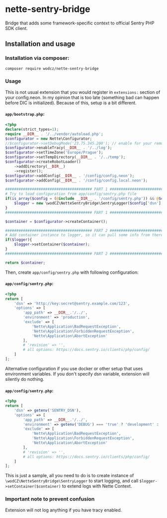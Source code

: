 # nette-sentry-bridge

Bridge that adds some framework-specific context to official Sentry PHP SDK client.

## Installation and usage

### Installation via composer:

```bash
composer require wodcz/nette-sentry-bridge
```

### Usage

This is not usual extension that you would register in `extensions:` section of your config.neon.
In my opinion that is too late (something bad can happen before DIC is initialized).
Because of this, setup is a bit different.

#### `app/bootstrap.php`: 
```php
<?php
declare(strict_types=1);
require __DIR__ . '/../vendor/autoload.php';
$configurator = new Nette\Configurator;
//$configurator->setDebugMode('23.75.345.200'); // enable for your remote IP
$configurator->enableTracy(__DIR__ . '/../log');
$configurator->setTimeZone('Europe/Prague');
$configurator->setTempDirectory(__DIR__ . '/../temp');
$configurator->createRobotLoader()
	->addDirectory(__DIR__)
	->register();
$configurator->addConfig(__DIR__ . '/config/config.neon');
$configurator->addConfig(__DIR__ . '/config/config.local.neon');

####################################### PART 1 #######################################
# Try to load configuration from app/config/sentry.php file
if(is_array($config = (@include __DIR__ . '/config/sentry.php')) && @$config['dsn']){
	$logger = new \wodCZ\NetteSentryBridge\SentryLogger($config['dsn'], @$config['options'] ?: []);
}
####################################### PART 1 #######################################

$container = $configurator->createContainer();

####################################### PART 2 #######################################
# Add container instance to logger, so it can pull some info from there.
if($logger){
	$logger->setContainer($container);
}
####################################### PART 2 #######################################

return $container;
```

Then, create `app/config/sentry.php` with following configuration:

#### `app/config/sentry.php`: 
```php
<?php
return [
	'dsn' => 'http://key:secret@sentry.example.com/123',
	'options' => [
		'app_path' => __DIR__.'/../',
		'environment' => 'production',
		'exclude' => [
			'Nette\Application\BadRequestException',
			'Nette\Application\ForbiddenRequestException',
			'Nette\Application\AbortException'
		],
		# 'revision' => '',
		# all options: https://docs.sentry.io/clients/php/config/
	]
];
```

Alternative configuration if you use docker or other setup that uses environment variables. If you don't specify dsn
variable, extension will silently do nothing. 

#### `app/config/sentry.php`: 
```php
<?php
return [
	'dsn' => getenv('SENTRY_DSN'),
	'options' => [
		'app_path' => __DIR__.'/../',
		'environment' => getenv('DEBUG') === 'true' ? 'development' : 'production',
		'exclude' => [
			'Nette\Application\BadRequestException',
			'Nette\Application\ForbiddenRequestException',
			'Nette\Application\AbortException'
		],
		# 'revision' => '',
		# all options: https://docs.sentry.io/clients/php/config/
	]
];
```

This is just a sample, all you need to do is to create instance of `\wodCZ\NetteSentryBridge\SentryLogger` 
to start logging, and call `$logger->setContainer($container)` to extend logs with Nette Context.

### Important note to prevent confusion

Extension will not log anything if you have tracy enabled.
